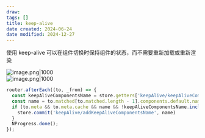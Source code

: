 ```yaml
---
draw:
tags: []
title: keep-alive
date created: 2024-06-24
date modified: 2024-12-27
---
```


使用 keep-alive 可以在组件切换时保持组件的状态，而不需要重新加载或重新渲染

![image.png|1000](https://imagehosting4picgo.oss-cn-beijing.aliyuncs.com/imagehosting/fix-dir%2Fpicgo%2Fpicgo-clipboard-images%2F2024%2F06%2F24%2F22-29-34-ca5f616bed31a9f48c106d7b8bdb68cf-20240624222934-1b92e6.png)  
![image.png|1000](https://imagehosting4picgo.oss-cn-beijing.aliyuncs.com/imagehosting/fix-dir%2Fpicgo%2Fpicgo-clipboard-images%2F2024%2F06%2F24%2F22-30-00-fc28a54677421af1fc39b0ca6a5cc042-20240624222958-27fc55.png)

```js
router.afterEach((to, _from) => {  
  const keepAliveComponentsName = store.getters['keepAlive/keepAliveComponentsName'] || []  
  const name = to.matched[to.matched.length - 1].components.default.name  
  if (to.meta && to.meta.cache && name && !keepAliveComponentsName.includes(name)) {  
    store.commit('keepAlive/addKeepAliveComponentsName', name)  
  }  
  NProgress.done();  
});
```
